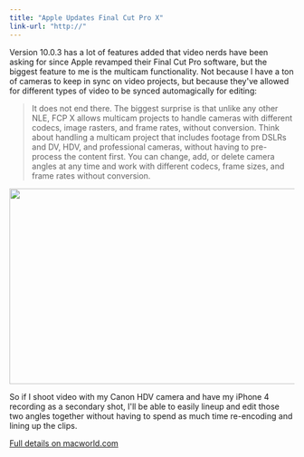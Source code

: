 ```yaml
---
title: "Apple Updates Final Cut Pro X"
link-url: "http://"
---
```

<p>Version 10.0.3 has a lot of features added that video nerds have been asking for since Apple revamped their Final Cut Pro software, but the biggest feature to me is the multicam functionality. Not because I have a ton of cameras to keep in sync on video projects, but because they've allowed for different types of video to be synced automagically for editing:</p>
<blockquote><p>
  It does not end there. The biggest surprise is that unlike any other NLE, FCP X allows multicam projects to handle cameras with different codecs, image rasters, and frame rates, without conversion. Think about handling a multicam project that includes footage from DSLRs and DV, HDV, and professional cameras, without having to pre-process the content first. You can change, add, or delete camera angles at any time and work with different codecs, frame sizes, and frame rates without conversion.
</p></blockquote>
<p><img src="https://chrisenns.com/wp-content/uploads/2012/01/multicam-editing.png" alt="" title="multicam editing" width="564" height="345" class="aligncenter size-full wp-image-20032" /></p>
<p>So if I shoot video with my Canon HDV camera and have my iPhone 4 recording as a secondary shot, I'll be able to easily lineup and edit those two angles together without having to spend as much time re-encoding and lining up the clips.</p>
<p><a href="http://www.macworld.com/article/165108/2012/01/first_look_final_cut_pro_x_10_0_3_restores_professional_features_adds_notable_new_ones.html">Full details on macworld.com</a></p>
